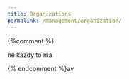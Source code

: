 ```yaml
---
title: Organizations
permalink: /management/organization/
---
```


{%comment %}

ne kazdy to ma

{% endcomment %}av